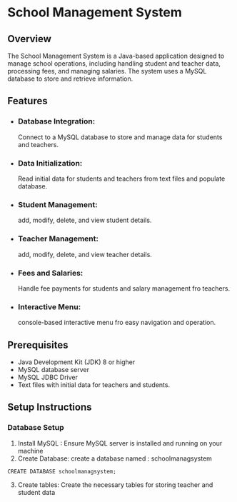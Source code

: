 # School Management System

## Overview
The School Management System is a Java-based application designed to manage school operations, including handling student and teacher data, processing fees, and managing salaries.
The system uses a MySQL database to store and retrieve information.

## Features
- ### Database Integration:
  Connect to a MySQL database to store and manage data for students and teachers.
- ### Data Initialization:
  Read initial data for students and teachers from text files and populate database.
- ### Student Management:
  add, modify, delete, and view student details.
- ### Teacher Management:
  add, modify, delete, and view teacher details.
- ### Fees and Salaries:
  Handle fee payments for students and salary management fro teachers.
- ### Interactive Menu:
  console-based interactive menu fro easy navigation and operation.

## Prerequisites
- Java Development Kit (JDK) 8 or higher
- MySQL database server
- MySQL JDBC Driver
- Text files with initial data for teachers and students.

## Setup Instructions
### Database Setup
1. Install MySQL : 
  Ensure MySQL server is installed and running on your machine
2. Create Database:
  create a database named : schoolmanagsystem
  ```
  CREATE DATABASE schoolmanagsystem;
  ```
3. Create tables: Create the necessary tables for storing teacher and student data
 
  
